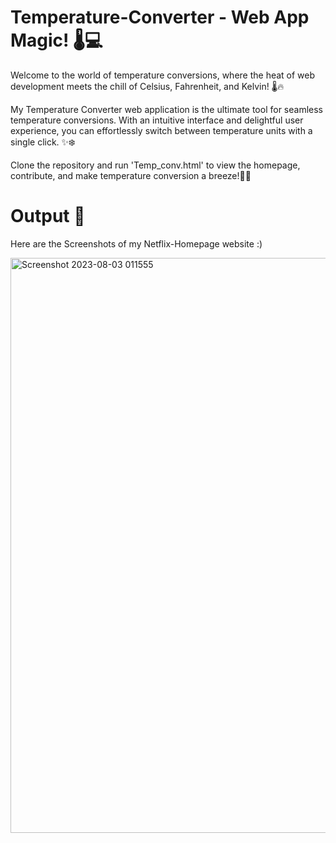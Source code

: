 # Temperature-Converter - Web App Magic! 🌡️💻

Welcome to the world of temperature conversions, where the heat of web development meets the chill of Celsius, Fahrenheit, and Kelvin! 🌡️🔥

My Temperature Converter web application is the ultimate tool for seamless temperature conversions. With an intuitive interface and delightful user experience, you can effortlessly switch between temperature units with a single click. ✨❄️

Clone the repository and run 'Temp_conv.html' to view the homepage, contribute, and make temperature conversion a breeze!🚀🌈

# Output 🎉
Here are the Screenshots of my Netflix-Homepage website :) 


<img width="920" alt="Screenshot 2023-08-03 011555" src="https://github.com/snow369/Temperature-Converter/assets/115411589/8a27806f-cc50-4939-89b3-2ca75572108a">

